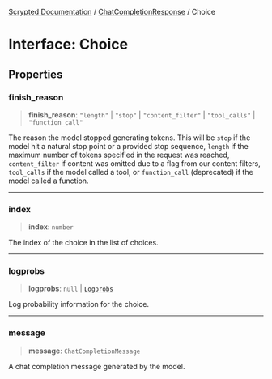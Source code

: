 [Scrypted Documentation](../../../globals.md) / [ChatCompletionResponse](../index.md) / Choice

# Interface: Choice

## Properties

### finish\_reason

> **finish\_reason**: `"length"` \| `"stop"` \| `"content_filter"` \| `"tool_calls"` \| `"function_call"`

The reason the model stopped generating tokens. This will be `stop` if the model
hit a natural stop point or a provided stop sequence, `length` if the maximum
number of tokens specified in the request was reached, `content_filter` if
content was omitted due to a flag from our content filters, `tool_calls` if the
model called a tool, or `function_call` (deprecated) if the model called a
function.

***

### index

> **index**: `number`

The index of the choice in the list of choices.

***

### logprobs

> **logprobs**: `null` \| [`Logprobs`](../namespaces/Choice/interfaces/Logprobs.md)

Log probability information for the choice.

***

### message

> **message**: `ChatCompletionMessage`

A chat completion message generated by the model.
